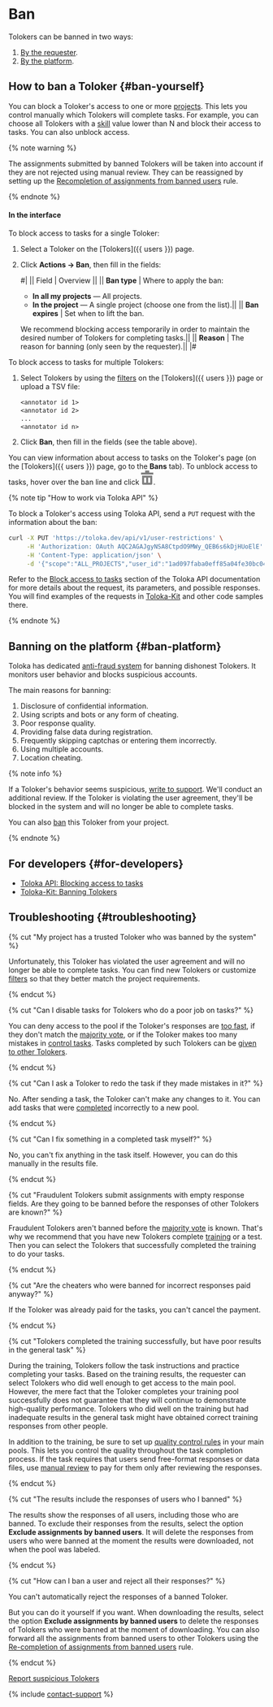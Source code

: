 # Ban

Tolokers can be banned in two ways:

1. [By the requester](#ban-yourself).
1. [By the platform](#ban-platform).

## How to ban a Toloker {#ban-yourself}

You can block a Toloker's access to one or more [projects](../../glossary.md#project). This lets you control manually which Tolokers will complete tasks. For example, you can choose all Tolokers with a [skill](../../glossary.md#skill) value lower than N and block their access to tasks. You can also unblock access.

{% note warning %}

The assignments submitted by banned Tolokers will be taken into account if they are not rejected using manual review. They can be reassigned by setting up the [Recompletion of assignments from banned users](restore-task-overlap.md) rule.

{% endnote %}

#### In the interface

To block access to tasks for a single Toloker:

1. Select a Toloker on the [Tolokers]({{ users }}) page.

1. Click **Actions → Ban**, then fill in the fields:

    #|
    || Field | Overview ||
    || **Ban type** | Where to apply the ban:

    - **In all my projects** — All projects.
    - **In the project** — A single project (choose one from the list).||
    || **Ban expires** | Set when to lift the ban.

    We recommend blocking access temporarily in order to maintain the desired number of Tolokers for completing tasks.||
    || **Reason** | The reason for banning (only seen by the requester).||
    |#

To block access to tasks for multiple Tolokers:

1. Select Tolokers by using the [filters](../../glossary.md#filters) on the [Tolokers]({{ users }}) page or upload a TSV file:

    ```plaintext
    <annotator id 1>
    <annotator id 2>
    ...
    <annotator id n>
    ```

1. Click **Ban**, then fill in the fields (see the table above).

You can view information about access to tasks on the Toloker's page (on the [Tolokers]({{ users }}) page, go to the **Bans** tab). To unblock access to tasks, hover over the ban line and click ![](../_images/location-job/task-edit/task-action-delete.svg).

{% note tip "How to work via Toloka API" %}

To block a Toloker's access using Toloka API, send a `PUT` request with the information about the ban:

```bash
curl -X PUT 'https://toloka.dev/api/v1/user-restrictions' \
     -H 'Authorization: OAuth AQC2AGAJgyNSA8CtpdO9MWy_QEB6s6kDjHUoElE' \
     -H 'Content-Type: application/json' \
     -d '{"scope":"ALL_PROJECTS","user_id":"1ad097faba0eff85a04fe30bc04d53db","will_expire":"2030-01-01T00:00:00.000Z"}'
```

Refer to the [Block access to tasks](https://toloka.ai/docs/api/api-reference/#put-/user-restrictions) section of the Toloka API documentation for more details about the request, its parameters, and possible responses. You will find examples of the requests in [Toloka-Kit](../../toloka-kit/index.md) and other code samples there.

{% endnote %}

## Banning on the platform {#ban-platform}

Toloka has dedicated [anti-fraud system](https://toloka.ai/anti-fraud/) for banning dishonest Tolokers. It monitors user behavior and blocks suspicious accounts.

The main reasons for banning:

1. Disclosure of confidential information.
1. Using scripts and bots or any form of cheating.
1. Poor response quality.
1. Providing false data during registration.
1. Frequently skipping captchas or entering them incorrectly.
1. Using multiple accounts.
1. Location cheating.

{% note info %}

If a Toloker's behavior seems suspicious, [write to support](../troubleshooting/support.md#cheater). We'll conduct an additional review. If the Toloker is violating the user agreement, they'll be blocked in the system and will no longer be able to complete tasks.

You can also [ban](#ban) this Toloker from your project.

{% endnote %}

## For developers {#for-developers}

- [Toloka API: Blocking access to tasks](../../api/concepts/ban.md)
- [Toloka-Kit: Banning Tolokers](../../toloka-kit/reference/toloka.client.TolokaClient.set_user_restriction.md)

## Troubleshooting {#troubleshooting}

{% cut "My project has a trusted Toloker who was banned by the system" %}

Unfortunately, this Toloker has violated the user agreement and will no longer be able to complete tasks. You can find new Tolokers or customize [filters](filters.md) so that they better match the project requirements.

{% endcut %}

{% cut "Can I disable tasks for Tolokers who do a poor job on tasks?" %}

You can deny access to the pool if the Toloker's responses are [too fast](quick-answers.md), if they don't match the [majority vote](mvote.md), or if the Toloker makes too many mistakes in [control tasks](goldenset.md). Tasks completed by such Tolokers can be [given to other Tolokers](restore-task-overlap.md).

{% endcut %}

{% cut "Can I ask a Toloker to redo the task if they made mistakes in it?" %}

No. After sending a task, the Toloker can't make any changes to it. You can add tasks that were [completed](../../glossary.md#completed-tasks) incorrectly to a new pool.

{% endcut %}

{% cut "Can I fix something in a completed task myself?" %}

No, you can't fix anything in the task itself. However, you can do this manually in the results file.

{% endcut %}

{% cut "Fraudulent Tolokers submit assignments with empty response fields. Are they going to be banned before the responses of other Tolokers are known?" %}

Fraudulent Tolokers aren't banned before the [majority vote](mvote.md) is known. That's why we recommend that you have new Tolokers complete [training](train.md) or a test. Then you can select the Tolokers that successfully completed the training to do your tasks.

{% endcut %}

{% cut "Are the cheaters who were banned for incorrect responses paid anyway?" %}

If the Toloker was already paid for the tasks, you can't cancel the payment.

{% endcut %}

{% cut "Tolokers completed the training successfully, but have poor results in the general task" %}

During the training, Tolokers follow the task instructions and practice completing your tasks. Based on the training results, the requester can select Tolokers who did well enough to get access to the main pool. However, the mere fact that the Toloker completes your training pool successfully does not guarantee that they will continue to demonstrate high-quality performance. Tolokers who did well on the training but had inadequate results in the general task might have obtained correct training responses from other people.

In addition to the training, be sure to set up [quality control rules](control.md) in your main pools. This lets you control the quality throughout the task completion process. If the task requires that users send free-format responses or data files, use [manual review](offline-accept.md) to pay for them only after reviewing the responses.

{% endcut %}

{% cut "The results include the responses of users who I banned" %}

The results show the responses of all users, including those who are banned. To exclude their responses from the results, select the option **Exclude assignments by banned users**. It will delete the responses from users who were banned at the moment the results were downloaded, not when the pool was labeled.

{% endcut %}

{% cut "How can I ban a user and reject all their responses?" %}

You can't automatically reject the responses of a banned Toloker.

But you can do it yourself if you want. When downloading the results, select the option **Exclude assignments by banned users** to delete the responses of Tolokers who were banned at the moment of downloading. You can also forward all the assignments from banned users to other Tolokers using the [Re-completion of assignments from banned users](restore-task-overlap.md) rule.

{% endcut %}

[Report suspicious Tolokers](../troubleshooting/support.md)

{% include [contact-support](../_includes/contact-support.md) %}